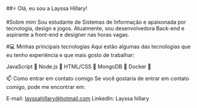 
##⚡ Olá, eu sou a Layssa Hillary!

#Sobre mim
Sou estudante de Sistemas de Informação e apaixonada por tecnologia, design e jogos. Atualmente, sou desenvolvedora Back-end e aspirante a front-end e designer nas horas vagas.

#💻 Minhas principais tecnologias
Aqui estão algumas das tecnologias que eu tenho experiência e que mais gosto de trabalhar:

JavaScript 🚀
Node.js 🌟
HTML/CSS 🎨
MongoDB 🍃
Docker 🐳

📫 Como entrar em contato comigo
Se você gostaria de entrar em contato comigo, pode me encontrar em:

E-mail: layssahillary@hotmail.com
LinkedIn: Layssa hillary
